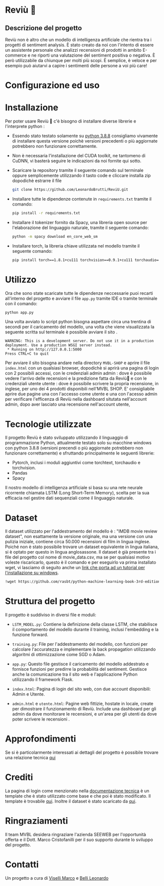 # Reviù 🤌

## Descrizione del progetto
Reviù non è altro che un modello di intelligenza artificiale che rientra tra i progetti di sentiment analysis. È stato creato da noi con l'intento di essere un assistente personale che analizzi recensioni di prodotti in ambito E-commerce e ne riporti una valutazione del sentiment positiva o negativa. È però utilizzabile da chiunque per molti più scopi. È semplice, è veloce e per esempio può aiutarvi a capire i sentimenti delle persone a voi più care!

# Configurazione ed uso
# Installazione

Per poter usare Reviù 🤌 c'è bisogno di installare diverse librerie e l'interprete python : 

- Essendo stato testato solamente su [python 3.8.8](https://www.python.org/downloads/release/python-388/) consigliamo vivamente di installare questa versione poichè versioni precedenti o più aggiornate potrebbero non funzionare correttamente.

- Non è necessaria l'installazione del CUDA toolkit, ne tantomeno di CuDNN, vi basterà seguire le indicazioni da noi fornite qui sotto. 
- Scaricare la repository tramite il seguente comando sul terminale oppure semplicemente utilizzando il tasto code e cliccare installa zip dopodichè estrarre il file
    ``` bash
    git clone https://github.com/LeonardoBrutti/ReviU.git
    ``` 
- Installare tutte le dipendenze contenute in `requirements.txt` tramite il comando:
    ``` bash
    pip install -r requirements.txt
    ```

- Installare il tokenizer fornito da Spacy, una libreria open source per l'elaborazione del linguaggio naturale, tramite il seguente comando:
    ``` bash
    python -m spacy download en_core_web_sm
    ```

- Installare torch, la libreria chiave utilizzata nel modello tramite il seguente comando:
    ``` bash
    pip install torch==1.8.1+cu111 torchvision==0.9.1+cu111 torchaudio==0.8.1 -f https://download.pytorch.org/whl/torch_stable.html
    ```
# Utilizzo
Ora che sono state scaricate tutte le dipendenze neccessarie puoi recarti all'interno del progetto e avviare il file `app.py` tramite IDE o tramite terminale con il comando:
``` bash
python app.py
```
Una volta avviato lo script python bisogna aspettare circa una trentina di secondi per il caricamento del modello, una volta che viene visualizzata la seguente scritta sul terminale è possibile avviare il sito .
```
WARNING: This is a development server. Do not use it in a production deployment. Use a production WSGI server instead.
 * Running on http://127.0.0.1:5000
Press CTRL+C to quit
```
Per avviare il sito bisogna andare nella directory `MVBL-SHOP` e aprire il file `index.html` con un qualsiasi browser, dopodichè si aprirà una pagina di login con 2 possibili accessi, con le credenziali admin admin : dove è possibile vedere l'arrivo delle recensioni e la predizione fatta da Reviù🤌 e con le credenziali utente utente : dove è possibile scrivere la propria recensione, in inglese,  per uno dei 4 prodotti disponibili nell'MVBL SHOP. E' consigliabile aprire due pagine una con l'accesso come utente e una con l'acesso admin per verificare l'efficenza di Reviù nella dashboard situtata nell'account admin, dopo aver lasciato una recensione nell'account utente,

# Tecnologie utilizzate
Il progetto Reviù è stato sviluppato utilizzando il linguaggio di programmazione Python, attualmente testato solo su macchine windows con python 3.8.8 (versioni precendi o più aggiornate potrebbero non funzionare correttamente) e sfruttando principalmente le seguenti librerie:


- Pytorch, inclusi i moduli aggiuntivi come torchtext, torchaudio e torchvision.
- Pandas
- Spacy

Il nostro modello di intelligenza artificiale si basa su una rete neurale ricorrente chiamata LSTM (Long Short-Term Memory), scelta per la sua efficacia nel gestire dati sequenziali come il linguaggio naturale.

# Dataset
Il dataset utilizzato per l'addestramento del modello è : "IMDB movie review dataset", non esattamente la versione originale, ma una versione con una pulizia iniziale, contiene circa 50.000 recensioni di film in lingua inglese. Poiché non è stato possibile trovare un dataset equivalente in lingua italiana, si è optato per questo in lingua anglosassone.
Il dataset è già presente tra i file del progetto col nome di movie_data.csv, ma se per qualsiasi motivo voleste riscaricarlo, questo è il comando e per eseguirlo va prima installato wget, vi lasciamo di seguito anche un [link che porta ad un tutorial per l'installazione su windows](https://www.jcchouinard.com/wget-install-windows/).
  ``` bash
  !wget https://github.com/rasbt/python-machine-learning-book-3rd-edition/raw/master/ch08/movie_data.csv.gz
  ```
# Struttura del progetto 
Il progetto è suddiviso in diversi file e moduli:

- `LSTM_MODEL.py`: Contiene la definizione della classe LSTM, che stabilisce il comportamento del modello durante il training, inclusi l'embedding e la funzione forward.

- `training.py`: File per l'addestramento del modello, con funzioni per calcolare l'accuratezza e implementare la back propagation utilizzando algoritmi di ottimizzazione come SGD o Adam.

- `app.py`: Questo file gestisce il caricamento del modello addestrato e fornisce funzioni per predirre la probabilità del sentiment. Gestisce anche la comunicazione tra il sito web e l'applicazione Python utilizzando il framework Flask.

- `index.html`: Pagina di login del sito web, con due account disponibili: Admin e Utente.

- `admin.html` e `utente.html`: Pagine web fittizie, hostate in locale, create per dimostrare il funzionamento di Reviù. Include una dashboard per gli admin da dove monitorare le recensioni, e un'area per gli utenti da dove poter scrivere le recensioni .

# Approfondimenti

Se si è particolarmente interessati ai dettagli del progetto è possibile trovare una relazione tecnica [qui](https://github.com/LeonardoBrutti/ReviU/blob/main/Documentazione%20tecnica%20Revi%C3%B9.pdf)

# Crediti
La pagina di login come menzionato nella [documentazione tecnica](https://github.com/LeonardoBrutti/ReviU/blob/main/Documentazione%20tecnica%20Revi%C3%B9.pdf) è un template che è stato utilizzato come base e che poi è stato modificato. Il template è trovabile [qui](https://colorlib.com/wp/template/login-form-v1/). Inoltre il dataset è stato scaricato da [qui](https://github.com/rasbt/python-machine-learning-book-3rd-edition/raw/master/ch08/).

# Ringraziamenti
Il team MVBL desidera ringraziare l'azienda SEEWEB per l'opportunità offerta e il Dott. Marco Cristofanilli per il suo supporto durante lo sviluppo del progetto.

# Contatti 

Un progetto a cura di [Viselli Marco](https://github.com/LeonardoBrutti) e  [Belli Leonardo](https://github.com/profumato4)
